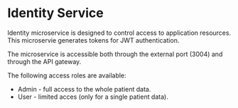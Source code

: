# Identity Service

Identity microservice is designed to control access to application resources.
This microservie generates tokens for JWT authentication.

The microservice is accessible both through the external port (3004) and through the API gateway.

The following access roles are available:

- Admin - full access to the whole patient data.
- User - limited acces (only for a single patient data).